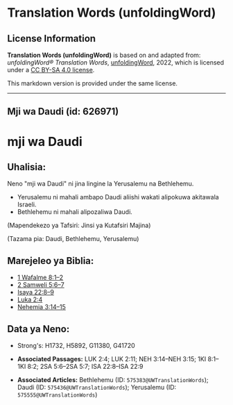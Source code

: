 # Translation Words (unfoldingWord)

## License Information

**Translation Words (unfoldingWord)** is based on and adapted from: _unfoldingWord® Translation Words_, [unfoldingWord](https://unfoldingword.org/utw), 2022, which is licensed under a [CC BY-SA 4.0 license](https://creativecommons.org/licenses/by-sa/4.0/legalcode.en).

This markdown version is provided under the same license.



--------------------------------

## Mji wa Daudi (id: 626971)

mji wa Daudi
============

Uhalisia:
---------

Neno "mji wa Daudi" ni jina lingine la Yerusalemu na Bethlehemu.

* Yerusalemu ni mahali ambapo Daudi aliishi wakati alipokuwa akitawala Israeli.
* Bethlehemu ni mahali alipozaliwa Daudi.

(Mapendekezo ya Tafsiri: Jinsi ya Kutafsiri Majina)

(Tazama pia: Daudi, Bethlehemu, Yerusalemu)

Marejeleo ya Biblia:
--------------------

* [1 Wafalme 8:1–2](https://ref.ly/1Kgs8:1-1Kgs8:2)
* [2 Samweli 5:6–7](https://ref.ly/2Sam5:6-2Sam5:7)
* [Isaya 22:8–9](https://ref.ly/Isa22:8-Isa22:9)
* [Luka 2:4](https://ref.ly/Luke2:4)
* [Nehemia 3:14–15](https://ref.ly/Neh3:14-Neh3:15)

Data ya Neno:
-------------

* Strong's: H1732, H5892, G11380, G41720

* **Associated Passages:** LUK 2:4; LUK 2:11; NEH 3:14–NEH 3:15; 1KI 8:1–1KI 8:2; 2SA 5:6–2SA 5:7; ISA 22:8–ISA 22:9
* **Associated Articles:** Bethlehemu (ID: `575383@UWTranslationWords`); Daudi (ID: `575436@UWTranslationWords`); Yerusalemu (ID: `575555@UWTranslationWords`)

